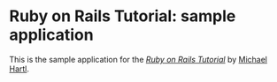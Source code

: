 # Ruby on Rails Tutorial: sample application

This is the sample application for the [*Ruby on Rails Tutorial*](http://railstutorial.org/)
by [Michael Hartl](http://michaelhartl.com/).



